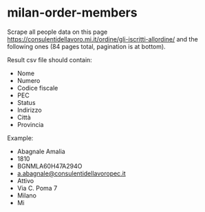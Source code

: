 # milan-order-members

Scrape all people data on this page https://consulentidellavoro.mi.it/ordine/gli-iscritti-allordine/ and the following ones (84 pages total, pagination is at bottom).

Result csv file should contain:
- Nome
- Numero
- Codice fiscale
- PEC
- Status
- Indirizzo
- Città
- Provincia

Example:
- Abagnale Amalia
- 1810
- BGNMLA60H47A294O
- a.abagnale@consulentidellavoropec.it
- Attivo
- Via C. Poma 7
- Milano
- Mi